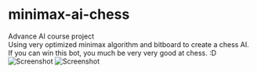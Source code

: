 # minimax-ai-chess
Advance AI course project
<br>
Using very optimized minimax algorithm and bitboard to create a chess AI.
<br>
If you can win this bot, you much be very very good at chess. :D
<br>
![Screenshot](../master/screenshot/1.PNG?raw=true "Screenshot")
![Screenshot](../master/screenshot/2.PNG?raw=true "Screenshot")
